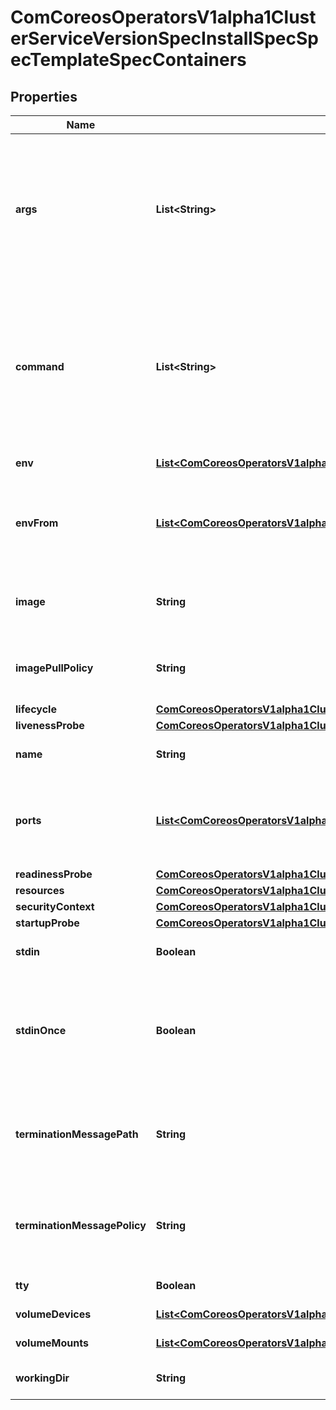 
# ComCoreosOperatorsV1alpha1ClusterServiceVersionSpecInstallSpecSpecTemplateSpecContainers

## Properties
Name | Type | Description | Notes
------------ | ------------- | ------------- | -------------
**args** | **List&lt;String&gt;** | Arguments to the entrypoint. The docker image&#39;s CMD is used if this is not provided. Variable references $(VAR_NAME) are expanded using the container&#39;s environment. If a variable cannot be resolved, the reference in the input string will be unchanged. The $(VAR_NAME) syntax can be escaped with a double $$, ie: $$(VAR_NAME). Escaped references will never be expanded, regardless of whether the variable exists or not. Cannot be updated. More info: https://kubernetes.io/docs/tasks/inject-data-application/define-command-argument-container/#running-a-command-in-a-shell |  [optional]
**command** | **List&lt;String&gt;** | Entrypoint array. Not executed within a shell. The docker image&#39;s ENTRYPOINT is used if this is not provided. Variable references $(VAR_NAME) are expanded using the container&#39;s environment. If a variable cannot be resolved, the reference in the input string will be unchanged. The $(VAR_NAME) syntax can be escaped with a double $$, ie: $$(VAR_NAME). Escaped references will never be expanded, regardless of whether the variable exists or not. Cannot be updated. More info: https://kubernetes.io/docs/tasks/inject-data-application/define-command-argument-container/#running-a-command-in-a-shell |  [optional]
**env** | [**List&lt;ComCoreosOperatorsV1alpha1ClusterServiceVersionSpecInstallSpecSpecTemplateSpecEnv&gt;**](ComCoreosOperatorsV1alpha1ClusterServiceVersionSpecInstallSpecSpecTemplateSpecEnv.md) | List of environment variables to set in the container. Cannot be updated. |  [optional]
**envFrom** | [**List&lt;ComCoreosOperatorsV1alpha1ClusterServiceVersionSpecInstallSpecSpecTemplateSpecEnvFrom&gt;**](ComCoreosOperatorsV1alpha1ClusterServiceVersionSpecInstallSpecSpecTemplateSpecEnvFrom.md) | List of sources to populate environment variables in the container. The keys defined within a source must be a C_IDENTIFIER. All invalid keys will be reported as an event when the container is starting. When a key exists in multiple sources, the value associated with the last source will take precedence. Values defined by an Env with a duplicate key will take precedence. Cannot be updated. |  [optional]
**image** | **String** | Docker image name. More info: https://kubernetes.io/docs/concepts/containers/images This field is optional to allow higher level config management to default or override container images in workload controllers like Deployments and StatefulSets. |  [optional]
**imagePullPolicy** | **String** | Image pull policy. One of Always, Never, IfNotPresent. Defaults to Always if :latest tag is specified, or IfNotPresent otherwise. Cannot be updated. More info: https://kubernetes.io/docs/concepts/containers/images#updating-images |  [optional]
**lifecycle** | [**ComCoreosOperatorsV1alpha1ClusterServiceVersionSpecInstallSpecSpecTemplateSpecLifecycle**](ComCoreosOperatorsV1alpha1ClusterServiceVersionSpecInstallSpecSpecTemplateSpecLifecycle.md) |  |  [optional]
**livenessProbe** | [**ComCoreosOperatorsV1alpha1ClusterServiceVersionSpecInstallSpecSpecTemplateSpecLivenessProbe**](ComCoreosOperatorsV1alpha1ClusterServiceVersionSpecInstallSpecSpecTemplateSpecLivenessProbe.md) |  |  [optional]
**name** | **String** | Name of the container specified as a DNS_LABEL. Each container in a pod must have a unique name (DNS_LABEL). Cannot be updated. | 
**ports** | [**List&lt;ComCoreosOperatorsV1alpha1ClusterServiceVersionSpecInstallSpecSpecTemplateSpecPorts&gt;**](ComCoreosOperatorsV1alpha1ClusterServiceVersionSpecInstallSpecSpecTemplateSpecPorts.md) | List of ports to expose from the container. Exposing a port here gives the system additional information about the network connections a container uses, but is primarily informational. Not specifying a port here DOES NOT prevent that port from being exposed. Any port which is listening on the default \&quot;0.0.0.0\&quot; address inside a container will be accessible from the network. Cannot be updated. |  [optional]
**readinessProbe** | [**ComCoreosOperatorsV1alpha1ClusterServiceVersionSpecInstallSpecSpecTemplateSpecReadinessProbe**](ComCoreosOperatorsV1alpha1ClusterServiceVersionSpecInstallSpecSpecTemplateSpecReadinessProbe.md) |  |  [optional]
**resources** | [**ComCoreosOperatorsV1alpha1ClusterServiceVersionSpecInstallSpecSpecTemplateSpecResources**](ComCoreosOperatorsV1alpha1ClusterServiceVersionSpecInstallSpecSpecTemplateSpecResources.md) |  |  [optional]
**securityContext** | [**ComCoreosOperatorsV1alpha1ClusterServiceVersionSpecInstallSpecSpecTemplateSpecSecurityContext**](ComCoreosOperatorsV1alpha1ClusterServiceVersionSpecInstallSpecSpecTemplateSpecSecurityContext.md) |  |  [optional]
**startupProbe** | [**ComCoreosOperatorsV1alpha1ClusterServiceVersionSpecInstallSpecSpecTemplateSpecStartupProbe**](ComCoreosOperatorsV1alpha1ClusterServiceVersionSpecInstallSpecSpecTemplateSpecStartupProbe.md) |  |  [optional]
**stdin** | **Boolean** | Whether this container should allocate a buffer for stdin in the container runtime. If this is not set, reads from stdin in the container will always result in EOF. Default is false. |  [optional]
**stdinOnce** | **Boolean** | Whether the container runtime should close the stdin channel after it has been opened by a single attach. When stdin is true the stdin stream will remain open across multiple attach sessions. If stdinOnce is set to true, stdin is opened on container start, is empty until the first client attaches to stdin, and then remains open and accepts data until the client disconnects, at which time stdin is closed and remains closed until the container is restarted. If this flag is false, a container processes that reads from stdin will never receive an EOF. Default is false |  [optional]
**terminationMessagePath** | **String** | Optional: Path at which the file to which the container&#39;s termination message will be written is mounted into the container&#39;s filesystem. Message written is intended to be brief final status, such as an assertion failure message. Will be truncated by the node if greater than 4096 bytes. The total message length across all containers will be limited to 12kb. Defaults to /dev/termination-log. Cannot be updated. |  [optional]
**terminationMessagePolicy** | **String** | Indicate how the termination message should be populated. File will use the contents of terminationMessagePath to populate the container status message on both success and failure. FallbackToLogsOnError will use the last chunk of container log output if the termination message file is empty and the container exited with an error. The log output is limited to 2048 bytes or 80 lines, whichever is smaller. Defaults to File. Cannot be updated. |  [optional]
**tty** | **Boolean** | Whether this container should allocate a TTY for itself, also requires &#39;stdin&#39; to be true. Default is false. |  [optional]
**volumeDevices** | [**List&lt;ComCoreosOperatorsV1alpha1ClusterServiceVersionSpecInstallSpecSpecTemplateSpecVolumeDevices&gt;**](ComCoreosOperatorsV1alpha1ClusterServiceVersionSpecInstallSpecSpecTemplateSpecVolumeDevices.md) | volumeDevices is the list of block devices to be used by the container. This is a beta feature. |  [optional]
**volumeMounts** | [**List&lt;ComCoreosOperatorsV1alpha1ClusterServiceVersionSpecInstallSpecSpecTemplateSpecVolumeMounts&gt;**](ComCoreosOperatorsV1alpha1ClusterServiceVersionSpecInstallSpecSpecTemplateSpecVolumeMounts.md) | Pod volumes to mount into the container&#39;s filesystem. Cannot be updated. |  [optional]
**workingDir** | **String** | Container&#39;s working directory. If not specified, the container runtime&#39;s default will be used, which might be configured in the container image. Cannot be updated. |  [optional]



